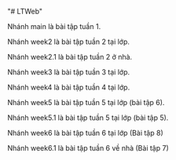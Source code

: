 "# LTWeb" 

Nhánh main là bài tập tuần 1.

Nhánh week2 là bài tập tuần 2 tại lớp.

Nhánh week2.1 là bài tập tuần 2 ở nhà.

Nhánh week3 là bài tập tuần 3 tại lớp.

Nhánh week4 là bài tập tuần 4 tại lớp.

Nhánh week5 là bài tập tuần 5 tại lớp (bài tập 6).

Nhánh week5.1 là bài tập tuần 5 tại lớp (bài tập 5).

Nhánh week6 là bài tập tuần 6 tại lớp (Bài tập 8)

Nhánh week6.1 là bài tập tuần 6 về nhà (Bài tập 7)
